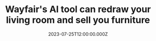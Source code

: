 ---
external: true
url: https://www.theverge.com/2023/7/25/23806083/generative-ai-wayfair-decorify-home-personalization
title: Wayfair's AI tool can redraw your living room and sell you furniture
description: The home decoration company’s new Decorify AI remodeling tool is clumsy but could be effective for visualization while remodeling.
date: 2023-07-25T12:00:00.000Z
icon: https://www.google.com/s2/favicons?domain=theverge.com&sz=32
source: The Verge
---
